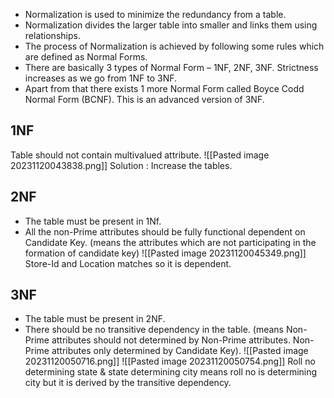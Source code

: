 - Normalization is used to minimize the redundancy from a table.
- Normalization divides the larger table into smaller and links them using relationships.
- The process of Normalization is achieved by following some rules which are defined as Normal Forms.
- There are basically 3 types of Normal Form – 1NF, 2NF, 3NF. Strictness increases as we go from 1NF to 3NF.
- Apart from that there exists 1 more Normal Form called Boyce Codd Normal Form (BCNF). This is an advanced version of 3NF.


## 1NF
Table should not contain multivalued attribute.
![[Pasted image 20231120043838.png]]
Solution : Increase the tables.


## 2NF
- The table must be present in 1Nf.
- All the non-Prime attributes should be fully functional dependent on Candidate Key. (means the attributes which are not participating in the formation of candidate key)
	![[Pasted image 20231120045349.png]]
	Store-Id and Location matches so it is dependent.


## 3NF
- The table must be present in 2NF.
- There should be no transitive dependency in the table. (means Non-Prime attributes should not determined by Non-Prime attributes. Non-Prime attributes only determined by Candidate Key).
	![[Pasted image 20231120050716.png]]
	![[Pasted image 20231120050754.png]]
	Roll no determining state & state determining city means roll no is determining city but it is derived by the transitive dependency. 